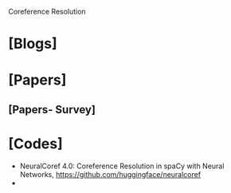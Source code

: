 Coreference Resolution

# [Blogs]

# [Papers]

## [Papers- Survey]


# [Codes]
+ NeuralCoref 4.0: Coreference Resolution in spaCy with Neural Networks, https://github.com/huggingface/neuralcoref
+ 
